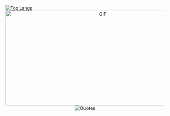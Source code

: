 <div align="left">
  <a href="https://github.com/anuraghazra/github-readme-stats">
    <img src="https://github-readme-stats.vercel.app/api/top-langs/?username=N1ckName192&layout=compact&theme=vision-friendly-dark" alt="Top Langs" />
  </a>
</div>
 <div align="center"> 
  <!-- GIF изображение -->
    <img src="https://i.gifer.com/6WIs.gif" width="600" height="300" alt="GIF"/>
 </div>
 <div align="center"> 
  <!-- Цитаты -->
  <img src="https://quotes-github-readme.vercel.app/api?type=horizontal&theme=dark" alt="Quotes" />
</div>
